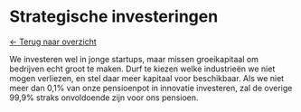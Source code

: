 # Strategische investeringen

[← Terug naar overzicht](index.html)

We investeren wel in jonge startups, maar missen groeikapitaal om bedrijven echt groot te maken. Durf te kiezen welke industrieën we niet mogen verliezen, en stel daar meer kapitaal voor beschikbaar. Als we niet meer dan 0,1% van onze pensioenpot in innovatie investeren, zal de overige 99,9% straks onvoldoende zijn voor ons pensioen.
